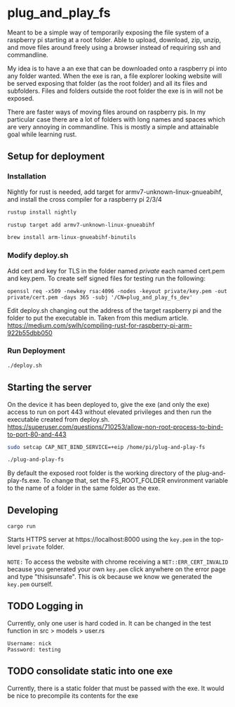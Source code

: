 # plug_and_play_fs

Meant to be a simple way of temporarily exposing the file system of a raspberry pi starting at a root folder. 
Able to upload, download, zip, unzip, and move files around freely using a browser instead of requiring ssh and commandline.

My idea is to have a an exe that can be downloaded onto a raspberry pi into any folder wanted. 
When the exe is ran, a file explorer looking website will be served exposing that folder (as the root folder) and all its files and subfolders.
Files and folders outside the root folder the exe is in will not be exposed.

There are faster ways of moving files around on raspberry pis. In my particular case there are a lot of folders with long names and spaces which are very annoying in commandline. This is mostly a simple and attainable goal while learning rust.

## Setup for deployment
### Installation
Nightly for rust is needed, add target for armv7-unknown-linux-gnueabihf, and install the cross compiler for a raspberry pi 2/3/4
```sh
rustup install nightly

rustup target add armv7-unknown-linux-gnueabihf

brew install arm-linux-gnueabihf-binutils
```
### Modify deploy.sh
Add cert and key for TLS in the folder named *private* each named cert.pem and key.pem.
To create self signed files for testing run the following:
```
openssl req -x509 -newkey rsa:4096 -nodes -keyout private/key.pem -out private/cert.pem -days 365 -subj '/CN=plug_and_play_fs_dev'
````
Edit deploy.sh changing out the address of the target raspberry pi and the folder to put the executable in. Taken from this medium article. <https://medium.com/swlh/compiling-rust-for-raspberry-pi-arm-922b55dbb050>
### Run Deployment
```sh
./deploy.sh
```

## Starting the server
On the device it has been deployed to, give the exe (and only the exe) access to run on port 443 without elevated privileges and then run the executable created from deploy.sh. https://superuser.com/questions/710253/allow-non-root-process-to-bind-to-port-80-and-443
```sh
sudo setcap CAP_NET_BIND_SERVICE=+eip /home/pi/plug-and-play-fs

./plug-and-play-fs
```

By default the exposed root folder is the working directory of the plug-and-play-fs.exe. To change that, set the FS_ROOT_FOLDER environment variable to the name of a folder in the same folder as the exe.

## Developing
```
cargo run
```
Starts HTTPS server at https://localhost:8000 using the ```key.pem``` in the top-level ```private``` folder. 
<br><br>
```NOTE:``` To access the website with chrome receiving a ```NET::ERR_CERT_INVALID``` because you generated your own ```key.pem``` click anywhere on the error page and type "thisisunsafe". This is ok because we know we generated the ```key.pem``` ourself.

## TODO Logging in
Currently, only one user is hard coded in. It can be changed in the test function in src > models > user.rs
```
Username: nick
Password: testing
```

## TODO consolidate static into one exe
Currently, there is a static folder that must be passed with the exe. It would be nice to precompile its contents for the exe

